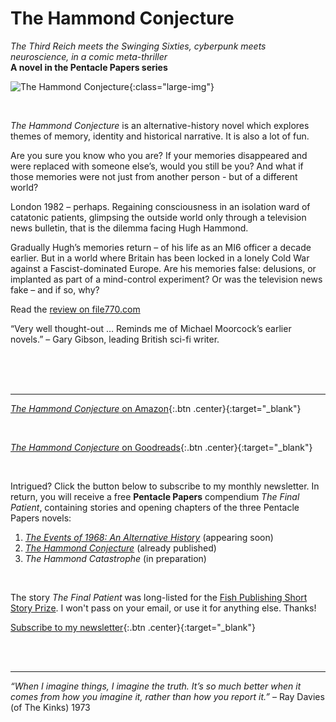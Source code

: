 ﻿---
layout: home
menu: home
---

# The Hammond Conjecture
*The Third Reich meets the Swinging Sixties, cyberpunk meets neuroscience, in a comic meta-thriller*
<br/>
**A novel in the Pentacle Papers series**
<br/>

![The Hammond Conjecture](/assets/img/cover-full-v4.png){:class="large-img"}

<br/>

*The Hammond Conjecture* is an alternative-history novel which explores themes of memory, identity and historical narrative. It is also a lot of fun.

Are you sure you know who you are? If your memories disappeared and were replaced with someone else’s, would you still be you? And what if those memories were not just from another person - but of a different world?

London 1982 – perhaps. Regaining consciousness in an isolation ward of catatonic patients, glimpsing the outside world only through a television news bulletin, that is the dilemma facing Hugh Hammond.

Gradually Hugh’s memories return – of his life as an MI6 officer a decade earlier. But in a world where Britain has been locked in a lonely Cold War against a Fascist-dominated Europe. Are his memories false: delusions, or implanted as part of a mind-control experiment? Or was the television news fake – and if so, why? 

Read the [review on file770.com](http://file770.com/review-the-hammond-conjecture/)

“Very well thought-out … Reminds me of Michael Moorcock’s earlier novels.” – Gary Gibson, leading British sci-fi writer.

​
<br/>
<br/>
<br/>

---

[*The Hammond Conjecture* on Amazon](https://mybook.to/conjecture){:.btn .center}{:target="_blank"}

<br/>

[*The Hammond Conjecture* on Goodreads](https://www.goodreads.com/book/show/48593207-the-hammond-conjecture){:.btn .center}{:target="_blank"}

<br/>


Intrigued? Click the button below to subscribe to my monthly newsletter. In return, you will receive a free **Pentacle Papers** compendium *The Final Patient*, containing stories and opening chapters of the three Pentacle Papers novels: 
1. [*The Events of 1968: An Alternative History*](https://mybook.to/events) (appearing soon)
2. [*The Hammond Conjecture*](https://mybook.to/conjecture) (already published)
3. *The Hammond Catastrophe* (in preparation)

<br/>

The story *The Final Patient* was long-listed for the [Fish Publishing Short Story Prize](https://www.fishpublishing.com/2020/03/16/short-story-prize-2019-20-results-short-long-lists/#long). 
I won't pass on your email, or use it for anything else. Thanks!


[Subscribe to my newsletter](https://mailchi.mp/b0fc2207af03/newsletter-signup){:.btn .center}{:target="_blank"}


<br/>
<br/>

---
_“When I imagine things, I imagine the truth. It’s so much better when it comes from how you imagine it, rather than how you report it.”_ – Ray Davies (of The Kinks) 1973
